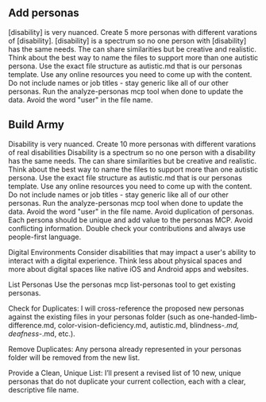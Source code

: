 ## Add personas
[disability] is very nuanced. Create 5 more personas with different varations of [disability]. [disability] is a spectrum so no one person with [disability] has the same needs. The can share similarities but be creative and realistic. Think about the best way to name the files to support more than one autistic persona. Use the exact file structure as autistic.md that is our personas template. Use any online resources you need to come up with the content.  Do not include names or job titles - stay generic like all of our other personas. Run the analyze-personas mcp tool when done to update the data. Avoid the word "user" in the file name.

## Build Army
Disability is very nuanced. Create 10 more personas with different varations of real disabilities Disability is a spectrum so no one person with a disability has the same needs. The can share similarities but be creative and realistic. Think about the best way to name the files to support more than one autistic persona. Use the exact file structure as autistic.md that is our personas template. Use any online resources you need to come up with the content.  Do not include names or job titles - stay generic like all of our other personas. Run the analyze-personas mcp tool when done to update the data. Avoid the word "user" in the file name. Avoid duplication of personas. Each persona should be unique and add value to the personas MCP. Avoid conflicting information. Double check your contributions and always use people-first language. 

Digital Environments
Consider disabilities that may impact a user's ability to interact with a digital experience. Think less about physical spaces and more about digital spaces like native iOS and Android apps and websites.

List Personas
Use the personas mcp list-personas tool to get existing personas.

Check for Duplicates:
I will cross-reference the proposed new personas against the existing files in your personas folder (such as one-handed-limb-difference.md, color-vision-deficiency.md, autistic.md, blindness-*.md, deafness-*.md, etc.).

Remove Duplicates:
Any persona already represented in your personas folder will be removed from the new list.

Provide a Clean, Unique List:
I’ll present a revised list of 10 new, unique personas that do not duplicate your current collection, each with a clear, descriptive file name.